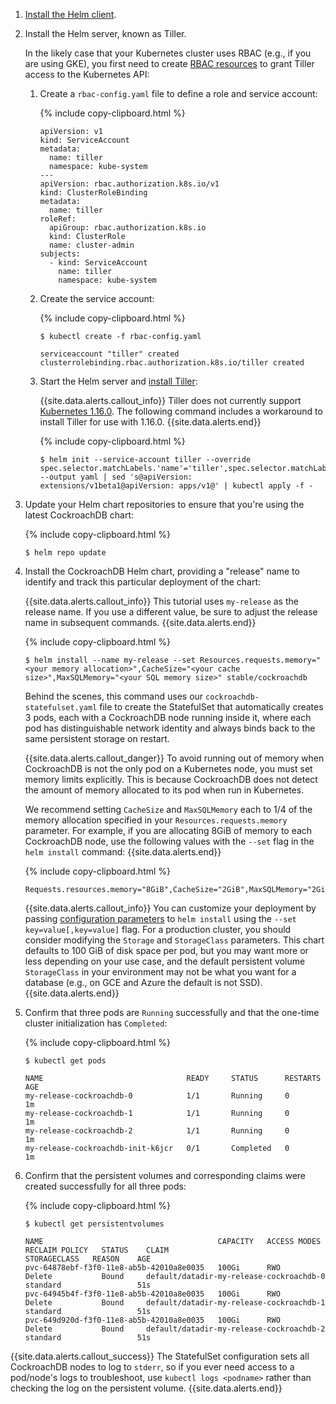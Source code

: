 1. [Install the Helm client](https://docs.helm.sh/using_helm/#installing-the-helm-client).

2. Install the Helm server, known as Tiller.

    In the likely case that your Kubernetes cluster uses RBAC (e.g., if you are using GKE), you first need to create [RBAC resources](https://docs.helm.sh/using_helm/#role-based-access-control) to grant Tiller access to the Kubernetes API:

    1. Create a `rbac-config.yaml` file to define a role and service account:

        {% include copy-clipboard.html %}
        ~~~
        apiVersion: v1
        kind: ServiceAccount
        metadata:
          name: tiller
          namespace: kube-system
        ---
        apiVersion: rbac.authorization.k8s.io/v1
        kind: ClusterRoleBinding
        metadata:
          name: tiller
        roleRef:
          apiGroup: rbac.authorization.k8s.io
          kind: ClusterRole
          name: cluster-admin
        subjects:
          - kind: ServiceAccount
            name: tiller
            namespace: kube-system
        ~~~

    2. Create the service account:

        {% include copy-clipboard.html %}
        ~~~ shell
        $ kubectl create -f rbac-config.yaml
        ~~~

        ~~~
        serviceaccount "tiller" created
        clusterrolebinding.rbac.authorization.k8s.io/tiller created
        ~~~    

    3. Start the Helm server and [install Tiller](https://docs.helm.sh/using_helm/#installing-tiller):

        {{site.data.alerts.callout_info}}
        Tiller does not currently support [Kubernetes 1.16.0](https://kubernetes.io/blog/2019/07/18/api-deprecations-in-1-16/). The following command includes a workaround to install Tiller for use with 1.16.0.
        {{site.data.alerts.end}}


        {% include copy-clipboard.html %}
        ~~~ shell
        $ helm init --service-account tiller --override spec.selector.matchLabels.'name'='tiller',spec.selector.matchLabels.'app'='helm' --output yaml | sed 's@apiVersion: extensions/v1beta1@apiVersion: apps/v1@' | kubectl apply -f -
        ~~~

3. Update your Helm chart repositories to ensure that you're using the latest CockroachDB chart:

    {% include copy-clipboard.html %}
    ~~~ shell
    $ helm repo update
    ~~~

4. Install the CockroachDB Helm chart, providing a "release" name to identify and track this particular deployment of the chart:

    {{site.data.alerts.callout_info}}
    This tutorial uses `my-release` as the release name. If you use a different value, be sure to adjust the release name in subsequent commands.
    {{site.data.alerts.end}}

    {% include copy-clipboard.html %}
    ~~~ shell
    $ helm install --name my-release --set Resources.requests.memory="<your memory allocation>",CacheSize="<your cache size>",MaxSQLMemory="<your SQL memory size>" stable/cockroachdb
    ~~~

    Behind the scenes, this command uses our `cockroachdb-statefulset.yaml` file to create the StatefulSet that automatically creates 3 pods, each with a CockroachDB node running inside it, where each pod has distinguishable network identity and always binds back to the same persistent storage on restart.

    {{site.data.alerts.callout_danger}}
    To avoid running out of memory when CockroachDB is not the only pod on a Kubernetes node, you must set memory limits explicitly. This is because CockroachDB does not detect the amount of memory allocated to its pod when run in Kubernetes.

    We recommend setting `CacheSize` and `MaxSQLMemory` each to 1/4 of the memory allocation specified in your `Resources.requests.memory` parameter. For example, if you are allocating 8GiB of memory to each CockroachDB node, use the following values with the `--set` flag in the `helm install` command:
    {{site.data.alerts.end}}

    {% include copy-clipboard.html %}
    ~~~ shell
    Requests.resources.memory="8GiB",CacheSize="2GiB",MaxSQLMemory="2GiB"
    ~~~

    {{site.data.alerts.callout_info}}
    You can customize your deployment by passing [configuration parameters](https://github.com/helm/charts/tree/master/stable/cockroachdb#configuration) to `helm install` using the `--set key=value[,key=value]` flag. For a production cluster, you should consider modifying the `Storage` and `StorageClass` parameters. This chart defaults to 100 GiB of disk space per pod, but you may want more or less depending on your use case, and the default persistent volume `StorageClass` in your environment may not be what you want for a database (e.g., on GCE and Azure the default is not SSD).
    {{site.data.alerts.end}}

5. Confirm that three pods are `Running` successfully and that the one-time cluster initialization has `Completed`:

    {% include copy-clipboard.html %}
    ~~~ shell
    $ kubectl get pods
    ~~~

    ~~~
    NAME                                READY     STATUS      RESTARTS   AGE
    my-release-cockroachdb-0            1/1       Running     0          1m
    my-release-cockroachdb-1            1/1       Running     0          1m
    my-release-cockroachdb-2            1/1       Running     0          1m
    my-release-cockroachdb-init-k6jcr   0/1       Completed   0          1m
    ~~~

6. Confirm that the persistent volumes and corresponding claims were created successfully for all three pods:

    {% include copy-clipboard.html %}
    ~~~ shell
    $ kubectl get persistentvolumes
    ~~~

    ~~~
    NAME                                       CAPACITY   ACCESS MODES   RECLAIM POLICY   STATUS    CLAIM                                      STORAGECLASS   REASON    AGE
    pvc-64878ebf-f3f0-11e8-ab5b-42010a8e0035   100Gi      RWO            Delete           Bound     default/datadir-my-release-cockroachdb-0   standard                 51s
    pvc-64945b4f-f3f0-11e8-ab5b-42010a8e0035   100Gi      RWO            Delete           Bound     default/datadir-my-release-cockroachdb-1   standard                 51s
    pvc-649d920d-f3f0-11e8-ab5b-42010a8e0035   100Gi      RWO            Delete           Bound     default/datadir-my-release-cockroachdb-2   standard                 51s
    ~~~

{{site.data.alerts.callout_success}}
The StatefulSet configuration sets all CockroachDB nodes to log to `stderr`, so if you ever need access to a pod/node's logs to troubleshoot, use `kubectl logs <podname>` rather than checking the log on the persistent volume.
{{site.data.alerts.end}}
